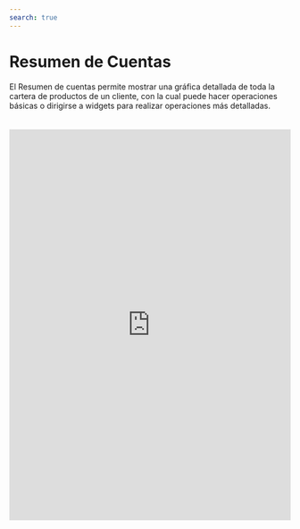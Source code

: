 ```yaml
---
search: true
---
```


# Resumen de Cuentas

El Resumen de cuentas permite mostrar una gráfica detallada de toda la cartera de productos de un cliente, con la cual puede hacer operaciones básicas o dirigirse a widgets para realizar operaciones más detalladas.

<iframe src="https://widgets.modyo.com/personas/summary" width="100%" height="700px" frameBorder="0"  style="overflow:auto;margin-top:20px;"/>


### Propiedades

|Funcionalidad|Descripción|
|:------------|:----------|
|Resumen de Productos|Presenta la posición del cliente en los distintos productos que tiene con la institución financiera y corresponde a una colección de Resúmenes de Producto (Cuentas, Tarjetas, Créditos e Inversiones).<br><br> Los resúmenes individuales presentan la información del producto específico de manera numérica y gráfica.|

- Saldos: Permite de ver los saldos disponibles de la tarjeta

- Cargos: Permite ver el total de cargos de cada cuenta o tarjeta. 

- Abonos: Muestra el total de abonos o depósitos que se le han hecho a una cuenta.

- Monto disponible: Muestra el monto en efectivo disponible para realizar operaciones. Además, incluye una gráfica que muestra el  proporcional del total de la cuenta versus el monto utilizado.

- Transferir: Deriva al widget de transferencias de cada cuenta.

- Movimientos: Deriva al widget de movimientos de cada cuenta o tarjeta, para ver detalladamente cada uno de ellos.

- Monto nacional: En el caso de las tarjetas, muestra el monto nacional utilizado, además de una gráfica que indica el primer número versus el total autorizado.

- Monto internacional: En el caso de las tarjetas, muestra el monto internacional utilizado, además de una gráfica que indica el primer número versus el total autorizado en dólares.

- Pagar: Deriva al widget de tarjetas, donde podrá pagar los montos facturados.
